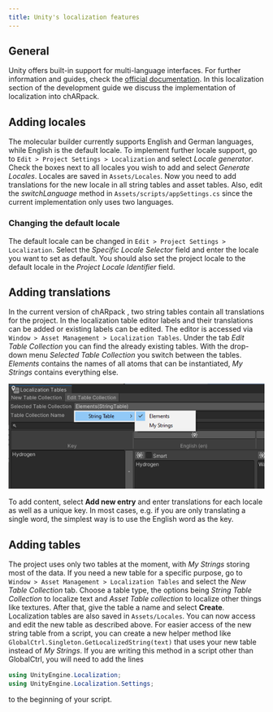 ```yaml
---
title: Unity's localization features
---
```


## General
Unity offers built-in support for multi-language interfaces.
For further information and guides, check the <a href="https://docs.unity3d.com/Packages/com.unity.localization@1.3/manual/Installation.html" target="_blank">official documentation</a>.
In this localization section of the development guide we discuss the implementation of localization into chARpack.

## Adding locales
The molecular builder currently supports English and German languages, while English is the default locale.
To implement further locale support, go to `Edit > Project Settings > Localization` and select *Locale generator*.
Check the boxes next to all locales you wish to add and select *Generate Locales*.
Locales are saved in `Assets/Locales`.
Now you need to add translations for the new locale in all string tables and asset tables.
Also, edit the *switchLanguage* method in `Assets/scripts/appSettings.cs` since the current implementation only uses two languages.

### Changing the default locale
The default locale can be changed in `Edit > Project Settings > Localization`.
Select the *Specific Locale Selector* field and enter the locale you want to set as default.
You should also set the project locale to the default locale in the *Project Locale Identifier* field.

## Adding translations
In the current version of chARpack , two string tables contain all translations for the project.
In the localization table editor labels and their translations can be added or existing labels can be edited.
The editor is accessed via `Window > Asset Management > Localization Tables`.
Under the tab *Edit Table Collection* you can find the already existing tables.
With the drop-down menu *Selected Table Collection* you switch between the tables.
*Elements* contains the names of all atoms that can be instantiated, *My Strings* contains everything else.

<img src="/images/development/locale_tables.png" alt="Locale Tables" class="mx-auto max-w-xl" />

To add content, select **Add new entry** and enter translations for each locale as well as a unique key.
In most cases, e.g. if you are only translating a single word, the simplest way is to use the English word as the key.

## Adding tables
The project uses only two tables at the moment, with *My Strings* storing most of the data.
If you need a new table for a specific purpose, go to `Window > Asset Management > Localization Tables` and select the *New Table Collection* tab.
Choose a table type, the options being *String Table Collection* to localize text and *Asset Table collection* to localize other things like textures.
After that, give the table a name and select **Create**.
Localization tables are also saved in `Assets/Locales`.
You can now access and edit the new table as described above.
For easier access of the new string table from a script, you can create a new helper method like `GlobalCtrl.Singleton.GetLocalizedString(text)` that uses your new table instead of *My Strings*.
If you are writing this method in a script other than GlobalCtrl, you will need to add the lines 
```csharp
using UnityEngine.Localization;
using UnityEngine.Localization.Settings;
```
to the beginning of your script.

